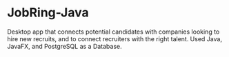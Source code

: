 # JobRing-Java

Desktop app that connects potential candidates with companies looking to hire new recruits, and to connect recruiters with the right talent.
Used Java, JavaFX, and PostgreSQL as a Database.
